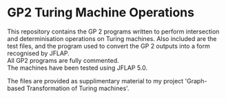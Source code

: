 # GP2 Turing Machine Operations
This repository contains the GP 2 programs written to perform intersection and determinisation operations on Turing machines. Also included are the test files, and the program used to convert the GP 2 outputs into a form recognised by JFLAP. <br />
All GP2 programs are fully commented. <br />
The machines have been tested using JFLAP 5.0. <br />

The files are provided as supplimentary material to my project 'Graph-based Transformation of Turing machines'.

